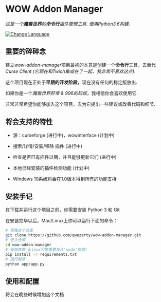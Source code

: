 # WOW Addon Manager

*这是一个**魔兽世界**的**命令行**插件管理工具. 使用Python3.6构建.*

[![Change Language](https://img.shields.io/badge/README-%20English-yellow.svg)](README.md)

## 重要的碎碎念

建立*wow-addon-manager*项目最初的本意是创建一个**命令行**工具，去替代*Curse Client (它现在和Twich集成在了一起，我非常不喜欢这点)*.

这个项目现在正处于**早期的开发阶段**，现在没有任何的稳定版放出.

如果你是一个*魔兽世界肝帝 & 996的码奴*，我相信你会喜欢使用它.

非常非常希望你能够加入这个项目，去为它提出一些建议或改善代码和细节.

## 将会支持的特性

- 源：curseforge (进行中)，wowinterface (计划中)

- 搜索/详情/安装/移除 插件 (进行中)

- 检查是否已有插件过期，并且能够更新它们 (进行中)

- 本地已经安装的插件检测功能 (计划中)

- Windows 10系统将会在1.0版本得到所有的功能支持

## 安装手记

在下载并运行这个项目之前，你需要安装 Python 3 和 Git

在安装完毕以后，Mac/Linux上你可以运行下面的命令：

``` bash
# 克隆这个仓库
git clone https://github.com/qwezarty/wow-addon-manager.git
# 进入仓库
cd wow-addon-manager
# 安装依赖（Linux可能需要加入'sudo'前缀）
pip install -r requirements.txt
# 运行程序
python app/app.py
```

## 使用和配置

将会在晚些时候增加这个文档
